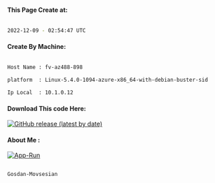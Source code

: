 
   
#### This Page Create at:

```bash

2022-12-09 - 02:54:47 UTC

```

#### Create By Machine:

```bash

Host Name : fv-az488-898

platform  : Linux-5.4.0-1094-azure-x86_64-with-debian-buster-sid

Ip Local  : 10.1.0.12

```
#### Download This code Here:

[![GitHub release (latest by date)](https://img.shields.io/github/v/release/Gosdan-Movsesian/Gosdan?style=for-the-badge&label=Download)](https://github.com/Gosdan-Movsesian/Gosdan/releases) 

</p> 

#### About Me :

[![App-Run](https://github.com/Gosdan-Movsesian/Gosdan/actions/workflows/App-Run.yml/badge.svg)](https://github.com/Gosdan-Movsesian/Gosdan/actions/workflows/App-Run.yml)

```bash

Gosdan-Movsesian

```

